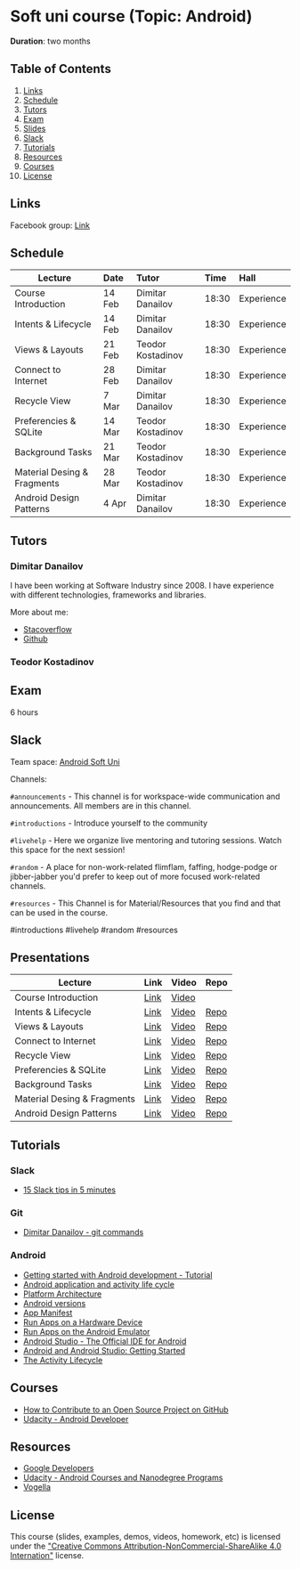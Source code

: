 # Soft uni course (Topic: Android)

__Duration__: two months

## Table of Contents

  1. [Links](#links)
  1. [Schedule](#schedule)
  1. [Tutors](#tutors)
  1. [Exam](#exam)
  1. [Slides](#slides)
  1. [Slack](#slack)
  1. [Tutorials](#tutorials)
  1. [Resources](#resources)
  1. [Courses](#courses)
  1. [License](#license)

## Links

Facebook group: [Link](https://www.facebook.com/groups/AndroidDevelopmentFebruary2018/)

## Schedule

| Lecture | Date | Tutor | Time | Hall |
|---------|:-----|:------|:-----|:-----|
| Course Introduction | 14 Feb | Dimitar Danailov | 18:30 | Experience | 
| Intents & Lifecycle | 14 Feb | Dimitar Danailov | 18:30 | Experience |
| Views & Layouts |  21 Feb | Teodor Kostadinov | 18:30 | Experience | 
| Connect to Internet |  28 Feb | Dimitar Danailov | 18:30 | Experience |
| Recycle View | 7 Mar | Dimitar Danailov | 18:30 | Experience |
| Preferencies & SQLite | 14 Mar | Teodor Kostadinov | 18:30 | Experience |
| Background Tasks | 21 Mar | Teodor Kostadinov | 18:30 | Experience | 
| Material Desing & Fragments | 28 Mar | Teodor Kostadinov | 18:30 | Experience |
| Android Design Patterns | 4 Apr | Dimitar Danailov | 18:30 | Experience |

## Tutors

### Dimitar Danailov

I have been working at Software Industry since 2008. 
I have experience with different technologies, frameworks and libraries.

More about me:
- [Stacoverflow](https://stackoverflow.com/users/609707/d-danailov)
- [Github](https://github.com/dimitardanailov)

### Teodor Kostadinov

## Exam

6 hours

## Slack

Team space: [Android Soft Uni](https://android-soft-uni.slack.com/)

Channels:

`#announcements` - This channel is for workspace-wide communication and announcements. All members are in this channel.

`#introductions` - Introduce yourself to the community

`#livehelp` - Here we organize live mentoring and tutoring sessions. Watch this space for the next session!

`#random` - A place for non-work-related flimflam, faffing, hodge-podge or jibber-jabber you'd prefer to keep out of more focused work-related channels.

`#resources` - This Channel is for Material/Resources that you find and that can be used in the course.

#introductions #livehelp #random  #resources 

## Presentations

| Lecture | Link | Video | Repo |
|---------|:-----|:------|:-----|
| Course Introduction | [Link](https://android-soft-uni.github.io/01-Course-Introduction/) | [Video]() | |
| Intents & Lifecycle | [Link](https://android-soft-uni.github.io/02-Intents-Lifecycle) | [Video]() | [Repo](https://github.com/android-soft-uni/02-Intents-Lifecycle-exercises) |
| Views & Layouts | [Link]() | [Video]() | [Repo]() |
| Connect to Internet | [Link]() | [Video]() | [Repo]() |
| Recycle View | [Link]() | [Video]() | [Repo]() |
| Preferencies & SQLite | [Link]() | [Video]() | [Repo]() |
| Background Tasks | [Link]() | [Video]() | [Repo]() |
| Material Desing & Fragments | [Link]() | [Video]() | [Repo]() |
| Android Design Patterns | [Link]() | [Video]() | [Repo]() |

## Tutorials

### Slack
- [15 Slack tips in 5 minutes](https://www.youtube.com/watch?v=gvJAcElFMUU)

### Git
- [Dimitar Danailov - git commands](https://gist.github.com/dimitardanailov/6e401c1aff0a08f2a77c496ebe07fb3c)

### Android
- [Getting started with Android development - Tutorial](http://www.vogella.com/tutorials/Android/article.html)
- [Android application and activity life cycle](http://www.vogella.com/tutorials/AndroidLifeCycle/article.html)
- [Platform Architecture](https://developer.android.com/guide/platform/index.html)
- [Android versions](https://www.android.com/history)
- [App Manifest](https://developer.android.com/guide/topics/manifest/manifest-intro.html)
- [Run Apps on a Hardware Device](https://developer.android.com/studio/run/device.html#setting-up)
- [Run Apps on the Android Emulator](https://developer.android.com/studio/run/emulator.html)
- [Android Studio - The Official IDE for Android](https://developer.android.com/studio/index.html)
- [Android and Android Studio: Getting Started](https://www.youtube.com/watch?v=Z98hXV9GmzY)
- [The Activity Lifecycle](https://developer.android.com/guide/components/activities/activity-lifecycle.html)


## Courses
- [How to Contribute to an Open Source Project on GitHub](https://egghead.io/courses/how-to-contribute-to-an-open-source-project-on-github)
- [Udacity - Android Developer](https://eu.udacity.com/course/android-developer-nanodegree-by-google--nd801)

## Resources

- [Google Developers](https://www.youtube.com/user/GoogleDevelopers)
- [Udacity - Android Courses and Nanodegree Programs](https://eu.udacity.com/courses/android)
- [Vogella](http://www.vogella.com/)

## License

This course (slides, examples, demos, videos, homework, etc) is licensed under the 
["Creative Commons Attribution-NonCommercial-ShareAlike 4.0 Internation"](https://creativecommons.org/licenses/by-nc-sa/4.0") license. 
